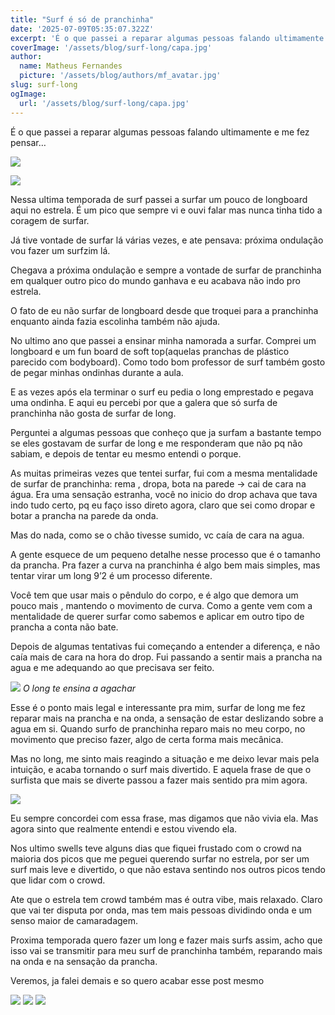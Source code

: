 ```yaml
---
title: "Surf é só de pranchinha"
date: '2025-07-09T05:35:07.322Z'
excerpt: 'É o que passei a reparar algumas pessoas falando ultimamente e me fez pensar…'
coverImage: '/assets/blog/surf-long/capa.jpg'
author:
  name: Matheus Fernandes
  picture: '/assets/blog/authors/mf_avatar.jpg'
slug: surf-long
ogImage:
  url: '/assets/blog/surf-long/capa.jpg'
---
```


É o que passei a reparar algumas pessoas falando ultimamente e me fez pensar…

![](/assets/blog/surf-long/ondona.jpg)

![](/assets/blog/surf-long/ondona2.jpg)

Nessa ultima temporada de surf passei a surfar um pouco de longboard aqui no estrela. É um pico que sempre vi e ouvi falar mas nunca tinha tido a coragem de surfar.

Já tive vontade de surfar lá várias vezes, e ate pensava: próxima ondulação vou fazer um surfzim lá. 

Chegava a próxima ondulação e sempre a vontade de surfar de pranchinha em qualquer outro pico do mundo ganhava e eu acabava não indo pro estrela.

O fato de eu não surfar de longboard desde que troquei para a pranchinha enquanto ainda fazia escolinha também não ajuda.

No ultimo ano que passei a ensinar minha namorada a surfar. Comprei um longboard e um fun board de soft top(aquelas pranchas de plástico parecido com bodyboard). Como todo bom professor de surf também gosto de pegar minhas ondinhas durante a aula.

E as vezes após ela terminar o surf eu pedia o long emprestado e pegava uma ondinha. E aqui eu percebi por que a galera que só surfa de pranchinha não gosta de surfar de long.

Perguntei a algumas pessoas que conheço que ja surfam a bastante tempo se eles gostavam de surfar de long e me responderam que não pq não sabiam, e depois de tentar eu mesmo entendi o porque.

As muitas primeiras vezes que tentei surfar, fui com a mesma mentalidade de surfar de pranchinha: rema , dropa, bota na parede -> cai de cara na água. Era uma sensação estranha, você no inicio do drop achava que tava indo tudo certo, pq eu faço isso direto agora, claro que sei como dropar e botar a prancha na parede da onda.

Mas do nada, como se o chão tivesse sumido, vc caía de cara na agua.

A gente esquece de um pequeno detalhe nesse processo que é o tamanho da prancha. Pra fazer a curva na pranchinha é algo bem mais simples, mas tentar virar um long 9’2 é um processo diferente. 

Você tem que usar mais o pêndulo do corpo, e é algo que demora um pouco mais , mantendo o movimento de curva. Como a gente vem com a mentalidade de querer surfar como sabemos e aplicar em outro tipo de prancha a conta não bate.

Depois de algumas tentativas fui começando a entender a diferença, e não caía mais de cara na hora do drop. Fui passando a sentir mais a prancha na agua e me adequando ao que precisava ser feito.

![](/assets/blog/surf-long/agachar.jpg)
*O long te ensina a agachar*

Esse é o ponto mais legal e interessante pra mim, surfar de long me fez reparar mais na prancha e na onda, a sensação de estar deslizando sobre a agua em si. Quando surfo de pranchinha reparo mais no meu corpo, no movimento que preciso fazer, algo de certa forma mais mecânica.

Mas no long, me sinto mais reagindo a situação e me deixo levar mais pela intuição, e acaba tornando o surf mais divertido. E aquela frase de que o surfista que mais se diverte passou a fazer mais sentido pra mim agora.

![](/assets/blog/surf-long/final.jpg)

Eu sempre concordei com essa frase, mas digamos que não vivia ela. Mas agora sinto que realmente entendi e estou vivendo ela.

Nos ultimo swells teve alguns dias que fiquei frustado com o crowd na maioria dos picos que me peguei querendo surfar no estrela, por ser um surf mais leve e divertido, o que não estava sentindo nos outros picos tendo que lidar com o crowd.

Ate que o estrela tem crowd também mas é outra vibe, mais relaxado. Claro que vai ter disputa por onda, mas tem mais pessoas dividindo onda e um senso maior de camaradagem. 

Proxima temporada quero fazer um long e fazer mais surfs assim, acho que isso vai se transmitir para meu surf de pranchinha também, reparando mais na onda e na sensação da prancha.

Veremos, ja falei demais e so quero acabar esse post mesmo

![](/assets/blog/surf-long/onda1.jpg)
![](/assets/blog/surf-long/onda2.jpg)
![](/assets/blog/surf-long/onda3.jpg)



